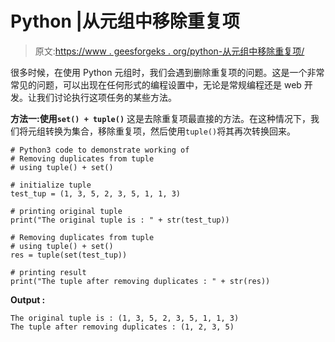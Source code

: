 # Python |从元组中移除重复项

> 原文:[https://www . geesforgeks . org/python-从元组中移除重复项/](https://www.geeksforgeeks.org/python-removing-duplicates-from-tuple/)

很多时候，在使用 Python 元组时，我们会遇到删除重复项的问题。这是一个非常常见的问题，可以出现在任何形式的编程设置中，无论是常规编程还是 web 开发。让我们讨论执行这项任务的某些方法。

**方法一:使用`set() + tuple()`**
这是去除重复项最直接的方法。在这种情况下，我们将元组转换为集合，移除重复项，然后使用`tuple()`将其再次转换回来。

```
# Python3 code to demonstrate working of
# Removing duplicates from tuple 
# using tuple() + set()

# initialize tuple
test_tup = (1, 3, 5, 2, 3, 5, 1, 1, 3)

# printing original tuple 
print("The original tuple is : " + str(test_tup))

# Removing duplicates from tuple 
# using tuple() + set()
res = tuple(set(test_tup))

# printing result
print("The tuple after removing duplicates : " + str(res))
```

**Output :**

```
The original tuple is : (1, 3, 5, 2, 3, 5, 1, 1, 3)
The tuple after removing duplicates : (1, 2, 3, 5)

```